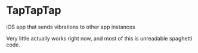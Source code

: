 # TapTapTap

<p>iOS app that sends vibrations to other app instances</p>
<p>Very little actually works right now, and most of this is unreadable spaghetti code.</p>
